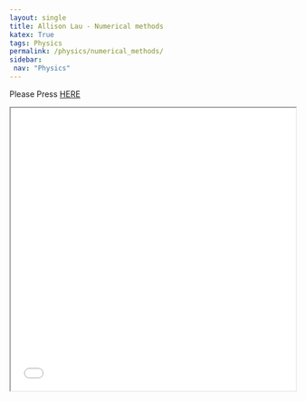 ```yaml
---
layout: single
title: Allison Lau - Numerical methods
katex: True
tags: Physics
permalink: /physics/numerical_methods/
sidebar:
 nav: "Physics"
---
```


Please Press [HERE]({{site.url}}/assets/csc336.pdf)

<iframe src="{{site.url}}/assets/csc336.pdf" width="100%" height="500px">